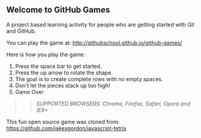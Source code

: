 ## Welcome to GitHub Games

A project based learning activity for people who are getting started with Git and GitHub.

You can play the game at: http://githubschool.github.io/github-games/

Here is how you play the game:
1. Press the space bar to get started.
2. Press the up arrow to rotate the shape.
3. The goal is to create complete rows with no empty spaces.
4. Don't let the pieces stack up too high!
5. Game Over

>> _*SUPPORTED BROWSERS*: Chrome, Firefox, Safari, Opera and IE9+_

This fun open source game was cloned from: https://github.com/jakesgordon/javascript-tetris
